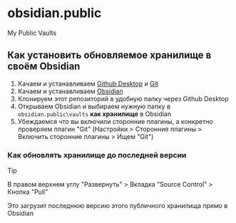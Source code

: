 # obsidian.public
My Public Vaults

## Как установить обновляемое хранилище в своём Obsidian

1. Качаем и устанавливаем [Github Desktop](https://desktop.github.com/download) и [Git](https://git-scm.com/downloads)
2. Качаем и устанавливаем [Obsidian](https://obsidian.md)
3. Клонируем этот репозиторий в удобную папку через Github Desktop
4. Открываем Obsidian и выбираем нужную папку в `obsidian.public\vaults` **как хранилище** в Obsidian
5. Убеждаемся что вы включили сторонние плагины, а конкретно проверяем плагин "Git" (Настройки > Сторонние плагины > Включить сторонние плагины > Ищем "Git")

### Как обновлять хранилище до последней версии
>[!tip]
> В правом верхнем углу "Развернуть" > Вкладка "Source Control" > Кнопка "Pull"
>
> Это загрузит последнюю версию этого публичного хранилища прямо в Obsidian
